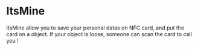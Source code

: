# ItsMine

ItsMine allow you to save your personal datas on NFC card, and put the card on a object.
If your object is loose, someone can scan the card to call you !
